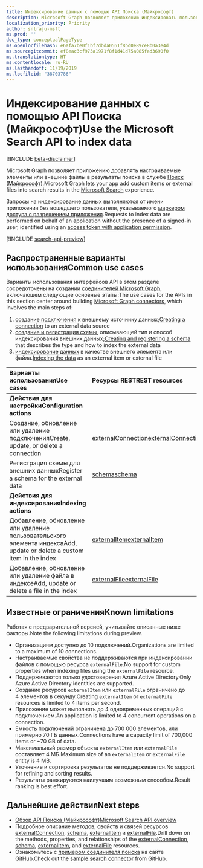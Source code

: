 ```yaml
---
title: Индексирование данных с помощью API Поиска (Майкрософт)
description: Microsoft Graph позволяет приложению индексировать пользовательские элементы или внешние файлы в службе "Поиск (Майкрософт)".
localization_priority: Priority
author: snlraju-msft
ms.prod: ''
doc_type: conceptualPageType
ms.openlocfilehash: e6afa7be0f1bf7dbda0561f8bd0e89ce8b0a3e4d
ms.sourcegitcommit: ef8eac3cf973a1971f8f1d41d75a085fad3690f0
ms.translationtype: HT
ms.contentlocale: ru-RU
ms.lasthandoff: 11/19/2019
ms.locfileid: "38703786"
---
```

# <a name="use-the-microsoft-search-api-to-index-data"></a><span data-ttu-id="1af29-103">Индексирование данных с помощью API Поиска (Майкрософт)</span><span class="sxs-lookup"><span data-stu-id="1af29-103">Use the Microsoft Search API to index data</span></span>

[!INCLUDE [beta-disclaimer](../../includes/beta-disclaimer.md)]

<span data-ttu-id="1af29-104">Microsoft Graph позволяет приложению добавлять настраиваемые элементы или внешние файлы в результаты поиска в службе [Поиск (Майкрософт)](/microsoftsearch/overview-microsoft-search).</span><span class="sxs-lookup"><span data-stu-id="1af29-104">Microsoft Graph lets your app add custom items or external files into search results in the [Microsoft Search](/microsoftsearch/overview-microsoft-search) experience.</span></span>

<span data-ttu-id="1af29-105">Запросы на индексирование данных выполняются от имени приложения без вошедшего пользователя, указываемого [маркером доступа с разрешением приложения](/graph/auth-v2-service).</span><span class="sxs-lookup"><span data-stu-id="1af29-105">Requests to index data are performed on behalf of an application without the presence of a signed-in user, identified using an [access token with application permission](/graph/auth-v2-service).</span></span>

[!INCLUDE [search-api-preview](../../includes/search-api-preview-signup.md)]

## <a name="common-use-cases"></a><span data-ttu-id="1af29-106">Распространенные варианты использования</span><span class="sxs-lookup"><span data-stu-id="1af29-106">Common use cases</span></span>

<span data-ttu-id="1af29-107">Варианты использования интерфейсов API в этом разделе сосредоточены на создании [соединителей Microsoft Graph](/microsoftsearch/connectors-overview), включающем следующие основные этапы:</span><span class="sxs-lookup"><span data-stu-id="1af29-107">The use cases for the APIs in this section center around building [Microsoft Graph connectors](/microsoftsearch/connectors-overview), which involves the main steps of:</span></span>

1. <span data-ttu-id="1af29-108">[создание подключения](../api/external-post-connections.md) к внешнему источнику данных;</span><span class="sxs-lookup"><span data-stu-id="1af29-108">[Creating a connection](../api/external-post-connections.md) to an external data source</span></span>
2. <span data-ttu-id="1af29-109">[создание и регистрация схемы](../api/externalconnection-post-schema.md), описывающей тип и способ индексирования внешних данных;</span><span class="sxs-lookup"><span data-stu-id="1af29-109">[Creating and registering a schema](../api/externalconnection-post-schema.md) that describes the type and how to index the external data</span></span>
3. <span data-ttu-id="1af29-110">[индексирование данных](../api/externalconnection-put-items.md) в качестве внешнего элемента или файла.</span><span class="sxs-lookup"><span data-stu-id="1af29-110">[Indexing the data](../api/externalconnection-put-items.md) as an external item or external file</span></span>

| <span data-ttu-id="1af29-111">Варианты использования</span><span class="sxs-lookup"><span data-stu-id="1af29-111">Use cases</span></span>                                        | <span data-ttu-id="1af29-112">Ресурсы REST</span><span class="sxs-lookup"><span data-stu-id="1af29-112">REST resources</span></span>                              | <span data-ttu-id="1af29-113">См. также</span><span class="sxs-lookup"><span data-stu-id="1af29-113">See also</span></span> |
|:-------------------------------------------------|:--------------------------------------------|:--|
| <span data-ttu-id="1af29-114">**Действия для настройки**</span><span class="sxs-lookup"><span data-stu-id="1af29-114">**Configuration actions**</span></span>                        |                                             |   |
| <span data-ttu-id="1af29-115">Создание, обновление или удаление подключения</span><span class="sxs-lookup"><span data-stu-id="1af29-115">Create, update, or delete a connection</span></span>           | [<span data-ttu-id="1af29-116">externalConnection</span><span class="sxs-lookup"><span data-stu-id="1af29-116">externalConnection</span></span>](externalconnection.md) | [<span data-ttu-id="1af29-117">Методы объекта externalConnection</span><span class="sxs-lookup"><span data-stu-id="1af29-117">Methods of externalConnection</span></span>](externalconnection.md#methods) |
| <span data-ttu-id="1af29-118">Регистрация схемы для внешних данных</span><span class="sxs-lookup"><span data-stu-id="1af29-118">Register a schema for the external data</span></span>          | [<span data-ttu-id="1af29-119">schema</span><span class="sxs-lookup"><span data-stu-id="1af29-119">schema</span></span>](schema.md)                         | [<span data-ttu-id="1af29-120">Методы объекта schema</span><span class="sxs-lookup"><span data-stu-id="1af29-120">Methods of schema</span></span>](schema.md#methods) |
| <span data-ttu-id="1af29-121">**Действия для индексирования**</span><span class="sxs-lookup"><span data-stu-id="1af29-121">**Indexing actions**</span></span>                             |                                             |   |
| <span data-ttu-id="1af29-122">Добавление, обновление или удаление пользовательского элемента индекса</span><span class="sxs-lookup"><span data-stu-id="1af29-122">Add, update or delete a custom item in the index</span></span> | [<span data-ttu-id="1af29-123">externalItem</span><span class="sxs-lookup"><span data-stu-id="1af29-123">externalItem</span></span>](externalitem.md)             | [<span data-ttu-id="1af29-124">Методы объекта externalItem</span><span class="sxs-lookup"><span data-stu-id="1af29-124">Methods of externalItem</span></span>](externalItem.md#methods) |
| <span data-ttu-id="1af29-125">Добавление, обновление или удаление файла в индексе</span><span class="sxs-lookup"><span data-stu-id="1af29-125">Add, update or delete a file in the index</span></span>        | [<span data-ttu-id="1af29-126">externalFile</span><span class="sxs-lookup"><span data-stu-id="1af29-126">externalFile</span></span>](externalfile.md)             | [<span data-ttu-id="1af29-127">Методы объекта externalFile</span><span class="sxs-lookup"><span data-stu-id="1af29-127">Methods of externalFile</span></span>](externalfile.md#methods) |

## <a name="known-limitations"></a><span data-ttu-id="1af29-128">Известные ограничения</span><span class="sxs-lookup"><span data-stu-id="1af29-128">Known limitations</span></span>

<span data-ttu-id="1af29-129">Работая с предварительной версией, учитывайте описанные ниже факторы.</span><span class="sxs-lookup"><span data-stu-id="1af29-129">Note the following limitations during preview.</span></span>

- <span data-ttu-id="1af29-130">Организациям доступно до 10 подключений.</span><span class="sxs-lookup"><span data-stu-id="1af29-130">Organizations are limited to a maximum of 10 connections.</span></span>
- <span data-ttu-id="1af29-131">Настраиваемые свойства не поддерживаются при индексировании файлов с помощью ресурса `externalFile`.</span><span class="sxs-lookup"><span data-stu-id="1af29-131">No support for custom properties when indexing files using the `externalFile` resource.</span></span>
- <span data-ttu-id="1af29-132">Поддерживаются только удостоверения Azure Active Directory.</span><span class="sxs-lookup"><span data-stu-id="1af29-132">Only Azure Active Directory identities are supported.</span></span>
- <span data-ttu-id="1af29-133">Создание ресурсов `externalItem` или `externalFile` ограничено до 4 элементов в секунду.</span><span class="sxs-lookup"><span data-stu-id="1af29-133">Creating `externalItem` or `externalFile` resources is limited to 4 items per second.</span></span>
- <span data-ttu-id="1af29-134">Приложение может выполнять до 4 одновременных операций с подключением.</span><span class="sxs-lookup"><span data-stu-id="1af29-134">An application is limited to 4 concurrent operations on a connection.</span></span>
- <span data-ttu-id="1af29-135">Емкость подключений ограничена до 700 000 элементов, или примерно 70 ГБ данных.</span><span class="sxs-lookup"><span data-stu-id="1af29-135">Connections have a capacity limit of 700,000 items or ~70 GB of data.</span></span>
- <span data-ttu-id="1af29-136">Максимальный размер объекта `externalItem` или `externalFile` составляет 4 МБ.</span><span class="sxs-lookup"><span data-stu-id="1af29-136">Maximum size of an `externalItem` or `externalFile` entity is 4 MB.</span></span>
- <span data-ttu-id="1af29-137">Уточнение и сортировка результатов не поддерживается.</span><span class="sxs-lookup"><span data-stu-id="1af29-137">No support for refining and sorting results.</span></span>
- <span data-ttu-id="1af29-138">Результаты ранжируются наилучшим возможным способом.</span><span class="sxs-lookup"><span data-stu-id="1af29-138">Result ranking is best effort.</span></span>

## <a name="next-steps"></a><span data-ttu-id="1af29-139">Дальнейшие действия</span><span class="sxs-lookup"><span data-stu-id="1af29-139">Next steps</span></span>

- [<span data-ttu-id="1af29-140">Обзор API Поиска (Майкрософт)</span><span class="sxs-lookup"><span data-stu-id="1af29-140">Microsoft Search API overview</span></span>](/graph/search-concept-overview)
- <span data-ttu-id="1af29-141">Подробное описание методов, свойств и связей ресурсов [externalConnection](externalconnection.md), [schema](schema.md), [externalItem](externalitem.md) и [externalFile](externalfile.md).</span><span class="sxs-lookup"><span data-stu-id="1af29-141">Drill down on the methods, properties, and relationships of the [externalConnection](externalconnection.md), [schema](schema.md), [externalItem](externalitem.md), and [externalFile](externalfile.md) resources.</span></span>
- <span data-ttu-id="1af29-142">Ознакомьтесь с [примером соединителя поиска](https://github.com/microsoftgraph/msgraph-search-connector-sample) на сайте GitHub.</span><span class="sxs-lookup"><span data-stu-id="1af29-142">Check out the [sample search connector](https://github.com/microsoftgraph/msgraph-search-connector-sample) from GitHub.</span></span>
